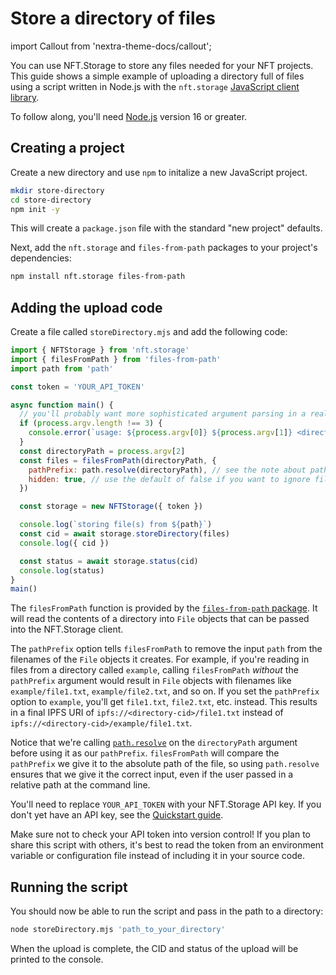 # Store a directory of files

import Callout from 'nextra-theme-docs/callout';


You can use NFT.Storage to store any files needed for your NFT projects. This guide shows a simple example of uploading a directory full of files using a script written in Node.js with the `nft.storage` [JavaScript client library][reference-client-js].

To follow along, you'll need [Node.js](https://nodejs.org) version 16 or greater.

## Creating a project

Create a new directory and use `npm` to initalize a new JavaScript project.

```bash
mkdir store-directory
cd store-directory
npm init -y
```

This will create a `package.json` file with the standard "new project" defaults. 

Next, add the `nft.storage` and `files-from-path` packages to your project's dependencies:

```bash
npm install nft.storage files-from-path
```

## Adding the upload code

Create a file called `storeDirectory.mjs` and add the following code:

```js
import { NFTStorage } from 'nft.storage'
import { filesFromPath } from 'files-from-path'
import path from 'path'

const token = 'YOUR_API_TOKEN'

async function main() {
  // you'll probably want more sophisticated argument parsing in a real app
  if (process.argv.length !== 3) {
    console.error(`usage: ${process.argv[0]} ${process.argv[1]} <directory-path>`)
  }
  const directoryPath = process.argv[2]
  const files = filesFromPath(directoryPath, {
    pathPrefix: path.resolve(directoryPath), // see the note about pathPrefix below
    hidden: true, // use the default of false if you want to ignore files that start with '.'
  })

  const storage = new NFTStorage({ token })

  console.log(`storing file(s) from ${path}`)
  const cid = await storage.storeDirectory(files)
  console.log({ cid })

  const status = await storage.status(cid)
  console.log(status)
}
main()
```

The `filesFromPath` function is provided by the [`files-from-path` package][npm-files-from-path]. It will read the contents of a directory into `File` objects that can be passed into the NFT.Storage client.

The `pathPrefix` option tells `filesFromPath` to remove the input `path` from the filenames of the `File` objects it creates. For example, if you're reading in files from a directory called `example`, calling `filesFromPath` _without_ the `pathPrefix` argument would result in `File` objects with filenames like `example/file1.txt`, `example/file2.txt`, and so on. If you set the `pathPrefix` option to `example`, you'll get `file1.txt`, `file2.txt`, etc. instead. This results in a final IPFS URI of `ipfs://<directory-cid>/file1.txt` instead of `ipfs://<directory-cid>/example/file1.txt`.

Notice that we're calling [`path.resolve`](https://nodejs.org/api/path.html#pathresolvepaths) on the `directoryPath` argument before using it as our `pathPrefix`. `filesFromPath` will compare the `pathPrefix` we give it to the absolute path of the file, so using `path.resolve` ensures that we give it the correct input, even if the user passed in a relative path at the command line.

You'll need to replace `YOUR_API_TOKEN` with your NFT.Storage API key. If you don't yet have an API key, see the [Quickstart guide][quickstart].

<Callout emoji="⚠️">
Make sure not to check your API token into version control! If you plan to share this script with others, it's best to read the token from an environment variable or configuration file instead of including it in your source code.
</Callout>



## Running the script

You should now be able to run the script and pass in the path to a directory:

```bash
node storeDirectory.mjs 'path_to_your_directory'
```

When the upload is complete, the CID and status of the upload will be printed to the console.

[quickstart]: /docs/
[reference-client-js]: /docs/client/lib

[npm-files-from-path]: https://www.npmjs.com/package/files-from-path
